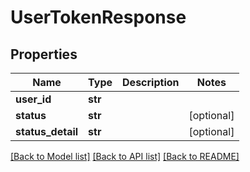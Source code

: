 # UserTokenResponse


## Properties
Name | Type | Description | Notes
------------ | ------------- | ------------- | -------------
**user_id** | **str** |  | 
**status** | **str** |  | [optional] 
**status_detail** | **str** |  | [optional] 

[[Back to Model list]](../README.md#documentation-for-models) [[Back to API list]](../README.md#documentation-for-api-endpoints) [[Back to README]](../README.md)


